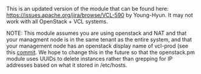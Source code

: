 This is an updated version of the module that can be found here: https://issues.apache.org/jira/browse/VCL-590 by Young-Hyun. It may not work with all OpenStack + VCL systems.

NOTE: This module assumes you are using openstack and NAT and that your managment node is in the same tenant as the entire system, and that your management node has an openstack display name of vcl-prod (see this [commit](https://github.com/cybera/openstack-vcl-module/commit/36352b682ab23a0f89900507aa6c89de617190dd). We hope to change this in the future so that the openstack.pm module uses UUIDs to delete instances rather than grepping for IP addresses based on what it stored in /etc/hosts.
